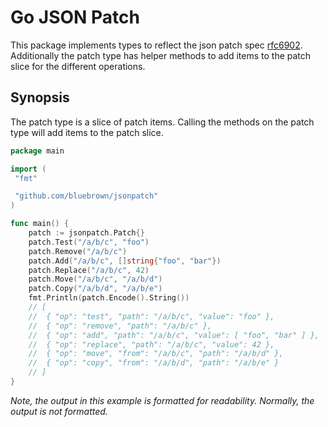 # Go JSON Patch

This package implements types to reflect the json patch spec [rfc6902](https://datatracker.ietf.org/doc/html/rfc6902/). Additionally the patch type has helper methods to add items to the patch slice for the different operations.

## Synopsis

The patch type is a slice of patch items. Calling the methods on the patch type will add items to the patch slice.

```go
package main

import (
 "fmt"

 "github.com/bluebrown/jsonpatch"
)

func main() {
    patch := jsonpatch.Patch{}
    patch.Test("/a/b/c", "foo")
    patch.Remove("/a/b/c")
    patch.Add("/a/b/c", []string{"foo", "bar"})
    patch.Replace("/a/b/c", 42)
    patch.Move("/a/b/c", "/a/b/d")
    patch.Copy("/a/b/d", "/a/b/e")
    fmt.Println(patch.Encode().String())
    // [
    //  { "op": "test", "path": "/a/b/c", "value": "foo" },
    //  { "op": "remove", "path": "/a/b/c" },
    //  { "op": "add", "path": "/a/b/c", "value": [ "foo", "bar" ] },
    //  { "op": "replace", "path": "/a/b/c", "value": 42 },
    //  { "op": "move", "from": "/a/b/c", "path": "/a/b/d" },
    //  { "op": "copy", "from": "/a/b/d", "path": "/a/b/e" }
    // ]
}
```

*Note, the output in this example is formatted for readability. Normally, the output is not formatted.*
